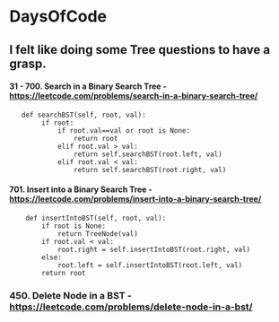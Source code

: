 # DaysOfCode

## I felt like doing some Tree questions to have a grasp.

#### 31 - 700. Search in a Binary Search Tree - https://leetcode.com/problems/search-in-a-binary-search-tree/
    
       def searchBST(self, root, val):
            if root:
                if root.val==val or root is None:
                    return root
                elif root.val > val:
                    return self.searchBST(root.left, val)
                elif root.val < val:
                    return self.searchBST(root.right, val) 

#### 701. Insert into a Binary Search Tree - https://leetcode.com/problems/insert-into-a-binary-search-tree/

        def insertIntoBST(self, root, val):
            if root is None:
                return TreeNode(val)
            if root.val < val:
                root.right = self.insertIntoBST(root.right, val)
            else:
                root.left = self.insertIntoBST(root.left, val) 
            return root

### 450. Delete Node in a BST - https://leetcode.com/problems/delete-node-in-a-bst/

